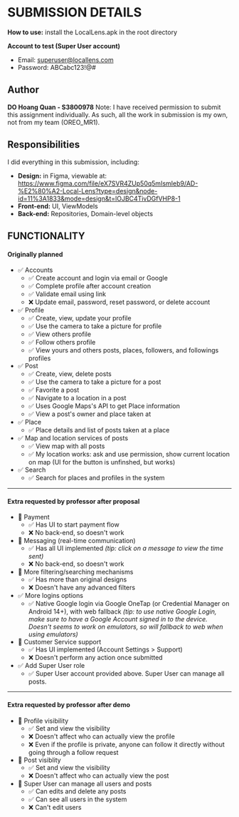 # SUBMISSION DETAILS
**How to use:** install the LocalLens.apk in the root directory

**Account to test (Super User account)**
- Email: superuser@locallens.com
- Password: ABCabc123!@#

## Author
**DO Hoang Quan - S3800978**
Note: I have received permission to submit this assignment individually. As such, all the work in submission is my own, not from my team (OREO_MR1).

## Responsibilities

I did everything in this submission, including:
- **Design:** in Figma, viewable at: https://www.figma.com/file/eX7SVR4ZUp50q5mIsmIeb9/AD-%E2%80%A2-Local-Lens?type=design&node-id=11%3A1833&mode=design&t=lOJBC4TivDGfVHP8-1
- **Front-end:** UI, ViewModels
- **Back-end:** Repositories, Domain-level objects

## FUNCTIONALITY
#### Originally planned
- ✅ Accounts
    - ✅ Create account and login via email or Google
    - ✅ Complete profile after account creation
    - ✅ Validate email using link
    - ❌ Update email, password, reset password, or delete account
- ✅ Profile
    - ✅ Create, view, update your profile
    - ✅ Use the camera to take a picture for profile
    - ✅ View others profile
    - ✅ Follow others profile
    - ✅ View yours and others posts, places, followers, and followings profiles
- ✅ Post
    - ✅ Create, view, delete posts
    - ✅ Use the camera to take a picture for a post
    - ✅ Favorite a post
    - ✅ Navigate to a location in a post
    - ✅ Uses Google Maps's API to get Place information
    - ✅ View a post's owner and place taken at
- ✅ Place
    - ✅ Place details and list of posts taken at a place
- ✅ Map and location services of posts
    - ✅ View map with all posts
    - ✅ My location works: ask and use permission, show current location on map (UI for the button is unfinshed, but works)
- ✅ Search
    - ✅ Search for places and profiles in the system
---
#### Extra requested by professor after proposal
- 🚧 Payment
    - ✅ Has UI to start payment flow
    - ❌ No back-end, so doesn't work
- 🚧 Messaging (real-time communication)
    - ✅ Has all UI implemented *(tip: click on a message to view the time sent)*
    - ❌ No back-end, so doesn't work
- 🚧 More filtering/searching mechanisms
    - ✅ Has more than original designs
    - ❌ Doesn't have any advanced filters
- ✅ More logins options
    - ✅ Native Google login via Google OneTap (or Credential Manager on Android 14+), with web fallback *(tip: to use native Google Login, make sure to have a Google Account signed in to the device. Doesn't seems to work on emulators, so will fallback to web when using emulators)*
- 🚧 Customer Service support
    - ✅ Has UI implemented (Account Settings > Support)
    - ❌ Doesn't perform any action once submitted
- ✅ Add Super User role
    - ✅ Super User account provided above. Super User can manage all posts.
---
#### Extra requested by professor after demo
- 🚧 Profile visibility
    - ✅ Set and view the visibility
    - ❌ Doesn't affect who can actually view the profile
    - ❌ Even if the profile is private, anyone can follow it directly without going through a follow request
- 🚧 Post visiblity
    -  ✅ Set and view the visibility
    -  ❌ Doesn't affect who can actually view the post
- 🚧 Super User can manage all users and posts
    - ✅ Can edits and delete any posts
    - ✅ Can see all users in the system
    - ❌ Can't edit users

